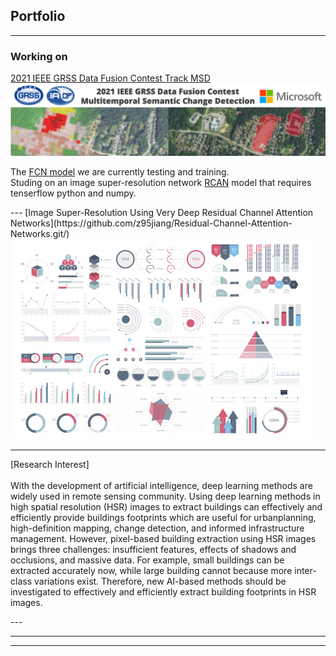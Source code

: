 ## Portfolio

---

### Working on 

[2021 IEEE GRSS Data Fusion Contest Track MSD](http://www.grss-ieee.org/community/technical-committees/data-fusion/2021-ieee-grss-data-fusion-contest-track-msd/)
<img src="images/ieee.png?raw=true"/>
<p>
  The <a href="https://colab.research.google.com/drive/1xmfJ5EiJVYGQFfAV7twsn1SYHtdL2E4M?usp=sharing">FCN model</a> we are currently testing and training.
  <br>
  Studing on an image super-resolution network <a href="https://github.com/z95jiang/Residual-Channel-Attention-Networks.git">RCAN</a> model that requires tenserflow python and numpy.
</p>
---
[Image Super-Resolution Using Very Deep Residual Channel Attention Networks](https://github.com/z95jiang/Residual-Channel-Attention-Networks.git/)
<img src="images/dummy_thumbnail.jpg?raw=true"/>

---
<p>
[Research Interest]
<br><br>
With the development of artificial intelligence, deep learning methods are widely used in remote sensing community. Using deep learning methods in high spatial resolution (HSR) images to extract buildings can effectively and efficiently provide buildings footprints which are useful for urbanplanning, high-definition mapping, change detection, and informed infrastructure management. However, pixel-based building extraction using HSR images brings three challenges: insufficient features, effects of shadows and occlusions, and massive data. For example, small buildings can be extracted accurately now, while large building cannot because more inter-class variations exist. Therefore, new AI-based methods should be investigated to effectively and efficiently extract building footprints in HSR images.
</p>
---



---




---


